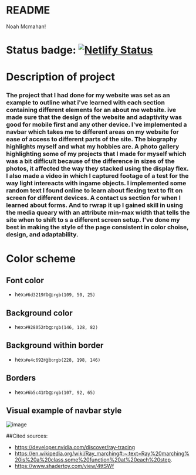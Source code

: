 # README

Noah Mcmahan!

# Status badge: [![Netlify Status](https://api.netlify.com/api/v1/badges/d59a30af-d9e2-4b18-a401-a9311ed70abf/deploy-status)](https://app.netlify.com/sites/about-me-noahbam2/deploys)

# Description of project
### The project that I had done for my website was set as an example to outline what i've learned with each section containing different elements for an about me website. ive made sure that the design of the website and adaptivity was good for mobile first and any other device. I've implemented a navbar which takes me to different areas on my website for ease of access to different parts of the site. The biography highlights myself and what my hobbies are. A photo gallery highlighting some of my projects that I made for myself which was a bit difficult because of the difference in sizes of the photos, it affected the way they stacked using the display flex. I also made a video in which I captured footage of a test for the way light intereacts with ingame objects. I implemented some random text I found online to learn about flexing text to fit on screen for different devices. A contact us section for when I learned about forms. And to rwrap it up I gained skill in using the media queary with an attribute min-max width that tells the site when to shift to s a different screen setup.  I've done my best in making the style of the page consistent in color choise, design, and adaptability. 

# Color scheme 
## Font color
* hex:`#6d3219`rbg:`rgb(109, 50, 25)`
## Background color
* hex:`#928052`rbg:`rgb(146, 128, 82)`
## Background within border
* hex:`#e4c692`rgb:`rgb(228, 198, 146)`
## Borders
* hex:`#6b5c41`rbg:`rgb(107, 92, 65)`

## Visual example of navbar style
![image](https://user-images.githubusercontent.com/52337262/235316945-a4c5f4b5-fafd-4e41-9a7e-7c5b09c17e34.png)

##Cited sources:
 * https://developer.nvidia.com/discover/ray-tracing
 * https://en.wikipedia.org/wiki/Ray_marching#:~:text=Ray%20marching%20is%20a%20class,some%20function%20at%20each%20step.
 * https://www.shadertoy.com/view/4ttSWf



